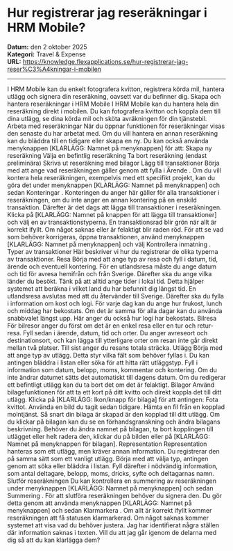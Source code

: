 # Hur registrerar jag reseräkningar i HRM Mobile?

**Datum:** den 2 oktober 2025  
**Kategori:** Travel & Expense  
**URL:** https://knowledge.flexapplications.se/hur-registrerar-jag-reser%C3%A4kningar-i-mobilen

---

I HRM Mobile kan du enkelt fotografera kvitton, registrera körda mil, hantera utlägg och signera din reseräkning, oavsett var du befinner dig.
Skapa och hantera reseräkningar i HRM Mobile
I HRM Mobile kan du hantera hela din reseräkning direkt i mobilen. Du kan fotografera kvitton och koppla dem till dina utlägg, se dina körda mil och sköta avräkningen för din tjänstebil.
Arbeta med reseräkningar
När du öppnar funktionen för reseräkningar visas den senaste du har arbetat med. Om du vill hantera en annan reseräkning kan du bläddra till en tidigare eller skapa en ny.
Du kan också använda menyknappen [KLARLÄGG: Namnet på menyknappen] för att:
Skapa ny reseräkning
Välja en befintlig reseräkning
Ta bort reseräkning
(endast preliminära)
Skriva ut reseräkning med bilagor
Lägg till transaktioner
Börja med att ange vad reseräkningen gäller genom att fylla i
Ärende
.
Om du vill kontera hela reseräkningen, exempelvis med ett specifikt projekt, kan du göra det under menyknappen [KLARLÄGG: Namnet på menyknappen] och sedan
Konteringar
. Konteringen du anger här gäller för alla transaktioner i reseräkningen, om du inte anger en annan kontering på en enskild transaktion.
Därefter är det dags att lägga till transaktioner i reseräkningen. Klicka på [KLARLÄGG: Namnet på knappen för att lägga till transaktioner] och välj en av transaktionstyperna.
En transaktionsrad blir grön när allt är korrekt ifyllt. Om något saknas eller är felaktigt blir raden röd. För att se vad som behöver korrigeras, öppna transaktionen, använd menyknappen [KLARLÄGG: Namnet på menyknappen] och välj
Kontrollera inmatning
.
Typer av transaktioner
Här beskriver vi hur du registrerar de olika typerna av transaktioner.
Resa
Börja med att ange typ av resa och fyll i datum, tid, ärende och eventuell kontering.
För en utlandsresa måste du ange datum och tid för avresa hemifrån och från Sverige. Därefter ska du ange vilka länder du besökt. Tänk på att alltid ange tider i lokal tid. Detta hjälper systemet att beräkna i vilket land du har befunnit dig längst tid. En utlandsresa avslutas med att du återvänder till Sverige.
Därefter ska du fylla i information om kost och logi. För varje dag kan du ange hur frukost, lunch och middag har bekostats. Om det är samma för alla dagar kan du använda snabbvalet längst upp. Här anger du också hur logi har bekostats.
Bilresa
För bilresor anger du först om det är en enkel resa eller en tur och retur-resa. Fyll sedan i ärende, datum, tid och orter.
Du anger avreseort och destinationsort, och kan lägga till ytterligare orter om resan inte går direkt mellan två platser.
Till sist anger du resans totala sträcka.
Utlägg
Börja med att ange typ av utlägg. Detta styr vilka fält som behöver fyllas i. Du kan antingen bläddra i listan eller söka för att hitta rätt utläggstyp.
Fyll i information som datum, belopp, moms, kommentar och kontering. Om du inte ändrar datumet sätts det automatiskt till dagens datum. Om du redigerar ett befintligt utlägg kan du ta bort det om det är felaktigt.
Bilagor
Använd bilagefunktionen för att ta ett kort på ditt kvitto och direkt koppla det till ditt utlägg.
Klicka på [KLARLÄGG: Ikon/knapp för bilaga] för att antingen:
Fota kvittot.
Använda en bild du tagit sedan tidigare.
Hämta en fil från en kopplad molntjänst.
Så snart din bilaga är skapad är den kopplad till ditt utlägg. Om du klickar på bilagan kan du se en förhandsgranskning och ändra bilagans beskrivning.
Behöver du ändra namnet på bilagan, ta bort kopplingen till utlägget eller helt radera den, klickar du på bilden eller på [KLARLÄGG: Namnet på menyknappen för bilagan].
Representation
Representation hanteras som ett utlägg, men kräver annan information. Du registrerar den på samma sätt som ett vanligt utlägg.
Börja med att välja typ, antingen genom att söka eller bläddra i listan. Fyll därefter i nödvändig information, som antal deltagare, belopp, moms, dricks, syfte och deltagarnas namn.
Slutför reseräkningen
Du kan kontrollera en summering av reseräkningen under menyknappen [KLARLÄGG: Namnet på menyknappen] och sedan
Summering
.
För att slutföra reseräkningen behöver du signera den. Du gör detta genom att använda menyknappen [KLARLÄGG: Namnet på menyknappen] och sedan
Klarmarkera
. Om allt är korrekt ifyllt kommer reseräkningen att få statusen klarmarkerad. Om något saknas kommer systemet att visa vad du behöver justera.
Jag har identifierat några ställen där information saknas i texten. Vill du att jag går igenom de delarna med dig så att du kan klarlägga dem?
